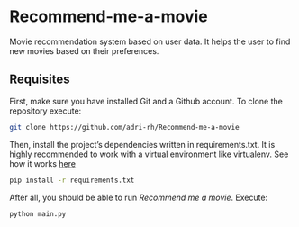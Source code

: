 # Recommend-me-a-movie
Movie recommendation system based on user data. It helps the user to find new movies based on their preferences.

## Requisites
First, make sure you have installed Git and a Github account. To clone the repository execute:

```bash
git clone https://github.com/adri-rh/Recommend-me-a-movie
```

Then, install the project’s dependencies written in requirements.txt. It is highly recommended to work with a virtual environment like virtualenv. See how it works [here](https://docs.python.org/3/library/venv.html)

```bash
pip install -r requirements.txt
```

After all, you should be able to run *Recommend me a movie*. Execute:

```bash
python main.py
```
